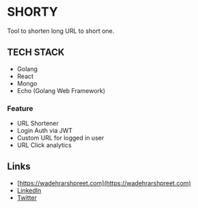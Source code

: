# SHORTY

Tool to shorten long URL to short one.

## TECH STACK

- Golang
- React
- Mongo
- Echo (Golang Web Framework)


### Feature

- URL Shortener
- Login Auth via JWT
- Custom URL for logged in user
- URL Click analytics



## Links
* [https://wadehrarshpreet.com](https://wadehrarshpreet.com)
* [LinkedIn](https://www.linkedin.com/in/wadehrarshpreet/)
* [Twitter](https://twitter.com/wadehrarshpreet/)
